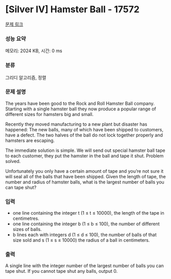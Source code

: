 # [Silver IV] Hamster Ball - 17572 

[문제 링크](https://www.acmicpc.net/problem/17572) 

### 성능 요약

메모리: 2024 KB, 시간: 0 ms

### 분류

그리디 알고리즘, 정렬

### 문제 설명

<p>The years have been good to the Rock and Roll Hamster Ball company. Starting with a single hamster ball they now produce a popular range of different sizes for hamsters big and small.</p>

<p>Recently they moved manufacturing to a new plant but disaster has happened: The new balls, many of which have been shipped to customers, have a defect. The two halves of the ball do not lock together properly and hamsters are escaping.</p>

<p>The immediate solution is simple. We will send out special hamster ball tape to each customer, they put the hamster in the ball and tape it shut. Problem solved.</p>

<p>Unfortunately you only have a certain amount of tape and you’re not sure it will seal all of the balls that have been shipped. Given the length of tape, the number and radius of hamster balls, what is the largest number of balls you can tape shut?</p>

### 입력 

 <ul>
	<li>one line containing the integer t (1 ≤ t ≤ 10000), the length of the tape in centimetres.</li>
	<li>one line containing the integer b (1 ≤ b ≤ 100), the number of different sizes of balls.</li>
	<li>b lines each with integers d (1 ≤ d ≤ 100), the number of balls of that size sold and s (1 ≤ s ≤ 10000) the radius of a ball in centimeters.</li>
</ul>

### 출력 

 <p>A single line with the integer number of the largest number of balls you can tape shut. If you cannot tape shut any balls, output 0.</p>

